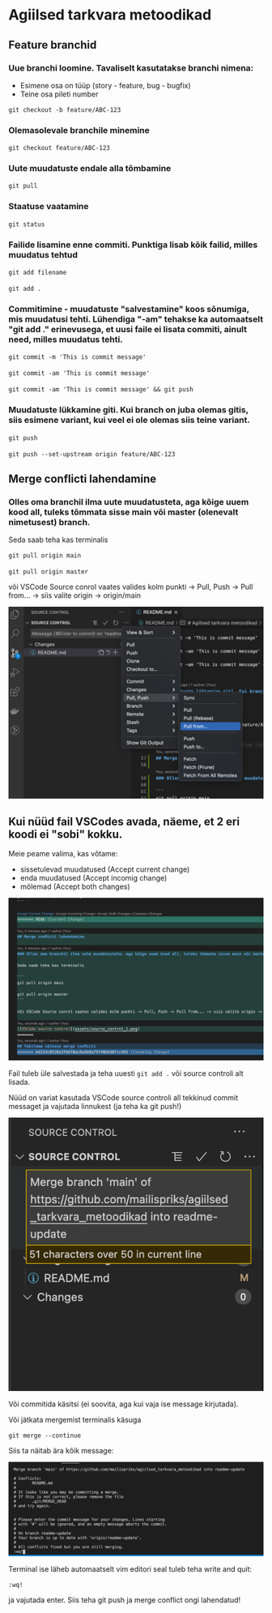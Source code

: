 # Agiilsed tarkvara metoodikad

## Feature branchid
### Uue branchi loomine. Tavaliselt kasutatakse branchi nimena:

- Esimene osa on tüüp (story - feature, bug - bugfix)
- Teine osa pileti number
```
git checkout -b feature/ABC-123
```

### Olemasolevale branchile minemine

```
git checkout feature/ABC-123
```

### Uute muudatuste endale alla tõmbamine

```
git pull
```

### Staatuse vaatamine

```
git status
```

### Failide lisamine enne commiti. Punktiga lisab kõik failid, milles muudatus tehtud

```
git add filename

git add .
```

### Commitimine - muudatuste "salvestamine" koos sõnumiga, mis muudatusi tehti. Lühendiga "-am" tehakse ka automaatselt "git add ." erinevusega, et uusi faile ei lisata commiti, ainult need, milles muudatus tehti.

```
git commit -m 'This is commit message'

git commit -am 'This is commit message'

git commit -am 'This is commit message' && git push
```

### Muudatuste lükkamine giti. Kui branch on juba olemas gitis, siis esimene variant, kui veel ei ole olemas siis teine variant.

```
git push

git push --set-upstream origin feature/ABC-123
```


## Merge conflicti lahendamine

### Olles oma branchil ilma uute muudatusteta, aga kõige uuem kood all, tuleks tõmmata sisse main või master (olenevalt nimetusest) branch.

Seda saab teha kas terminalis

```
git pull origin main

git pull origin master
```

või VSCode Source conrol vaates valides kolm punkti -> Pull, Push -> Pull from... -> siis valite origin -> origin/main

![VSCode source control](assets/source_control_1.png)


## Kui nüüd fail VSCodes avada, näeme, et 2 eri koodi ei "sobi" kokku.
Meie peame valima, kas võtame:
- sissetulevad muudatused (Accept current change)
- enda muudatused (Accept incomig change)
- mõlemad (Accept both changes)

![Merge conflict](assets/merge_conflict.png)

Fail tuleb üle salvestada ja teha uuesti `git add .` või source controli alt lisada.

Nüüd on variat kasutada VSCode source controli all tekkinud commit messaget ja vajutada linnukest (ja teha ka git push!)

![Commit message](assets/commit_message.png)

Või commitida käsitsi (ei soovita, aga kui vaja ise message kirjutada).


Või jätkata mergemist terminalis käsuga

```
git merge --continue
```

Siis ta näitab ära kõik message:

![Terminal merge](assets/terminal_merge.png)

Terminal ise läheb automaatselt vim editori seal tuleb teha write and quit:

```
:wq!
```

ja vajutada enter. Siis teha git push ja merge conflict ongi lahendatud!
